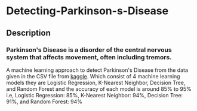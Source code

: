 # Detecting-Parkinson-s-Disease

## Description

### Parkinson's Disease is a disorder of the central nervous system that affects movement, often including tremors.

A machine learning approach to detect Parkinson's Disease from the data given in the CSV file from [kaggle](https://www.kaggle.com/gargmanas/parkinsonsdataset). Which consist of 4 machine learning models they are Logistic Regression, K-Nearest Neighbor, Decision Tree, and Random Forest
and the accuracy of each model is around 85% to 95% i.e, Logistic Regression: 85%, K-Nearest Neighbor: 94%, Decision Tree: 91%, and Random Forest: 94%



